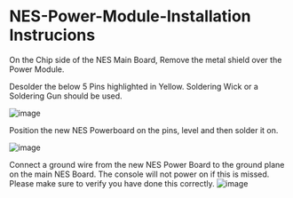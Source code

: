 # NES-Power-Module-Installation Instrucions

On the Chip side of the NES Main Board, Remove the metal shield over the Power Module.

Desolder the below 5 Pins highlighted in Yellow.  Soldering Wick or a Soldering Gun should be used.

![image](https://user-images.githubusercontent.com/70423454/179365064-b1362baa-327e-4f47-b0b0-bc85dc61b9b9.png)


Position the new NES Powerboard on the pins, level and then solder it on.

![image](https://user-images.githubusercontent.com/70423454/179365084-cbc2710f-7526-4f7e-9ab1-cdfcf5b4c739.png)

Connect a ground wire from the new NES Power Board to the ground plane on the main NES Board.
The console will not power on if this is missed.  Please make sure to verify you have done this correctly.
![image](https://user-images.githubusercontent.com/70423454/179365089-8b0a5358-f2ac-4f93-b508-0109dd2eef19.png)
